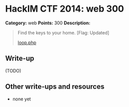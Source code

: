 # HackIM CTF 2014: web 300

**Category:** web
**Points:** 300
**Description:**

> Find the keys to your home. [Flag: Updated]
>
>	[loop.php](54.165.191.231/loop.php)

## Write-up

(TODO)

## Other write-ups and resources

* none yet
